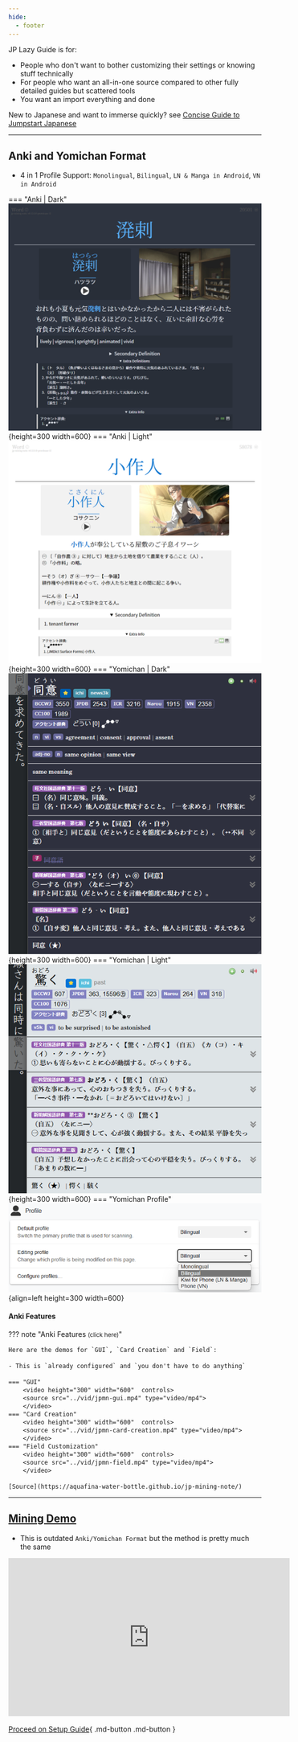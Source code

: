 ```yaml
---
hide:
  - footer
---
```


JP Lazy Guide is for:

- People who don't want to bother customizing their settings or knowing stuff technically
- For people who want an all-in-one source compared to other fully detailed guides but scattered tools
- You want an import everything and done

New to Japanese and want to immerse quickly? see [Concise Guide to Jumpstart Japanese](conciseGuideToJumpstartJP.md)

---

## Anki and Yomichan Format

- 4 in 1 Profile Support: `Monolingual`, `Bilingual`, `LN & Manga in Android`, `VN in Android`

=== "Anki | Dark"
    ![Anki | Dark](../img/jpmn-dark.png){height=300 width=600}
=== "Anki | Light"
    ![Anki | Light](../img/jpmn-light.png){height=300 width=600}
=== "Yomichan | Dark"
    ![Yomichan | Dark](../img/yomichan-dark.png){height=300 width=600}
=== "Yomichan | Light"
    ![Yomichan | Light](../img/yomichan-light.png){height=300 width=600}
=== "Yomichan Profile"
    ![Yomichan Profile](../img/yomichan-profiles.png){align=left height=300 width=600}

#### Anki Features

??? note "Anki Features <small>(click here)</small>"

    Here are the demos for `GUI`, `Card Creation` and `Field`:
        
    - This is `already configured` and `you don't have to do anything`
    
    === "GUI"
        <video height="300" width="600"  controls>
        <source src="../vid/jpmn-gui.mp4" type="video/mp4">
        </video>
    === "Card Creation"
        <video height="300" width="600"  controls>
        <source src="../vid/jpmn-card-creation.mp4" type="video/mp4">
        </video>
    === "Field Customization"
        <video height="300" width="600"  controls>
        <source src="../vid/jpmn-field.mp4" type="video/mp4">
        </video>
    
    [Source](https://aquafina-water-bottle.github.io/jp-mining-note/)

---

## [Mining Demo](https://youtu.be/seAMOvIiFcw)
- This is outdated `Anki/Yomichan Format` but the method is pretty much the same

<iframe width="560" height="315" src="https://www.youtube.com/embed/seAMOvIiFcw" title="Mining Demo" frameborder="0" allow="accelerometer; autoplay; clipboard-write; encrypted-media; gyroscope; picture-in-picture; web-share" allowfullscreen></iframe>


[Proceed on Setup Guide](setup.md){ .md-button .md-button }